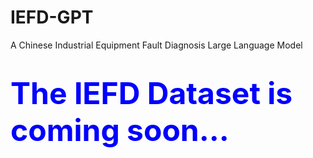 # IEFD-GPT
A Chinese Industrial Equipment Fault Diagnosis Large Language Model

<h1> <font color=blue size=10>The IEFD Dataset is coming soon...</font>
